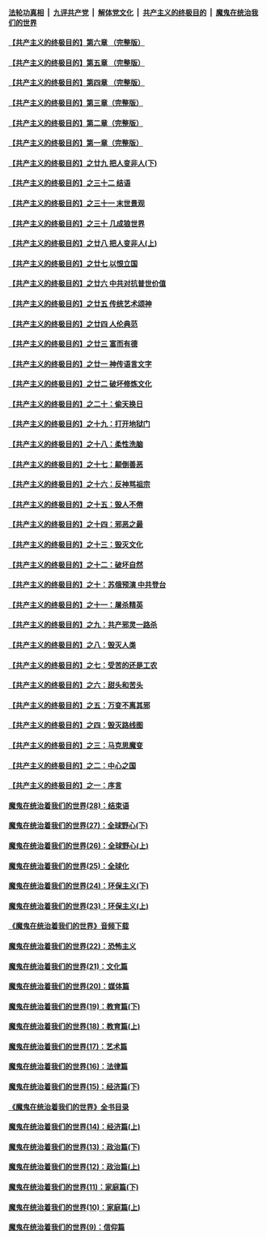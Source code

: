####  [法轮功真相](../../../../basic/blob/master/README.md?t=03141813) &nbsp;|&nbsp; [九评共产党](../../../../9ping.md/blob/master/README.md?t=03141813) &nbsp;|&nbsp; [解体党文化](../../../../jtdwh.md/blob/master/README.md?t=03141813)  &nbsp;|&nbsp; [共产主义的终极目的](../../../../gczydzjmd.md/blob/master/README.md?t=03141813) &nbsp;|&nbsp; [魔鬼在统治我们的世界](../../../../mgztzwmdsj.md/blob/master/README.md?t=03141813) 

#### [【共产主义的终极目的】第六章 （完整版）](../pages/nsc422/n11428913.md?t=03141813) 

#### [【共产主义的终极目的】第五章 （完整版）](../pages/nsc422/n11428912.md?t=03141813) 

#### [【共产主义的终极目的】第四章 （完整版）](../pages/nsc422/n11428907.md?t=03141813) 

#### [【共产主义的终极目的】第三章（完整版）](../pages/nsc422/n11428848.md?t=03141813) 

#### [【共产主义的终极目的】第二章（完整版）](../pages/nsc422/n11428831.md?t=03141813) 

#### [【共产主义的终极目的】第一章（完整版）](../pages/nsc422/n11417651.md?t=03141813) 

#### [【共产主义的终极目的】之廿九 把人变非人(下)](../pages/nsc422/n11344140.md?t=03141813) 

#### [【共产主义的终极目的】之三十二 结语](../pages/nsc422/n11360535.md?t=03141813) 

#### [【共产主义的终极目的】之三十一 末世景观](../pages/nsc422/n11351129.md?t=03141813) 

#### [【共产主义的终极目的】之三十 几成狼世界](../pages/nsc422/n11348280.md?t=03141813) 

#### [【共产主义的终极目的】之廿八 把人变非人(上)](../pages/nsc422/n11340492.md?t=03141813) 

#### [【共产主义的终极目的】之廿七 以恨立国](../pages/nsc422/n11336944.md?t=03141813) 

#### [【共产主义的终极目的】之廿六 中共对抗普世价值](../pages/nsc422/n11324785.md?t=03141813) 

#### [【共产主义的终极目的】之廿五 传统艺术颂神](../pages/nsc422/n11296396.md?t=03141813) 

#### [【共产主义的终极目的】之廿四 人伦典范](../pages/nsc422/n11296397.md?t=03141813) 

#### [【共产主义的终极目的】之廿三 富而有德](../pages/nsc422/n11283598.md?t=03141813) 

#### [【共产主义的终极目的】之廿一 神传语言文字](../pages/nsc422/n11263265.md?t=03141813) 

#### [【共产主义的终极目的】之廿二 破坏修炼文化](../pages/nsc422/n11245728.md?t=03141813) 

#### [【共产主义的终极目的】之二十：偷天换日](../pages/nsc422/n11238846.md?t=03141813) 

#### [【共产主义的终极目的】之十九：打开地狱门](../pages/nsc422/n11206376.md?t=03141813) 

#### [【共产主义的终极目的】之十八：柔性洗脑](../pages/nsc422/n11199994.md?t=03141813) 

#### [【共产主义的终极目的】之十七：颠倒善恶](../pages/nsc422/n11179782.md?t=03141813) 

#### [【共产主义的终极目的】之十六：反神骂祖宗](../pages/nsc422/n11166798.md?t=03141813) 

#### [【共产主义的终极目的】之十五：毁人不倦](../pages/nsc422/n11166792.md?t=03141813) 

#### [【共产主义的终极目的】之十四：邪恶之最](../pages/nsc422/n11150249.md?t=03141813) 

#### [【共产主义的终极目的】之十三：毁灭文化](../pages/nsc422/n11135227.md?t=03141813) 

#### [【共产主义的终极目的】之十二：破坏自然](../pages/nsc422/n11135214.md?t=03141813) 

#### [【共产主义的终极目的】之十：苏俄预演 中共登台](../pages/nsc422/n11118424.md?t=03141813) 

#### [【共产主义的终极目的】之十一：屠杀精英](../pages/nsc422/n11118442.md?t=03141813) 

#### [【共产主义的终极目的】之九：共产邪灵一路杀](../pages/nsc422/n11114139.md?t=03141813) 

#### [【共产主义的终极目的】之八：毁灭人类](../pages/nsc422/n11108503.md?t=03141813) 

#### [【共产主义的终极目的】之七：受苦的还是工农](../pages/nsc422/n11101809.md?t=03141813) 

#### [【共产主义的终极目的】之六：甜头和苦头](../pages/nsc422/n11096971.md?t=03141813) 

#### [【共产主义的终极目的】之五：万变不离其邪](../pages/nsc422/n11091285.md?t=03141813) 

#### [【共产主义的终极目的】之四：毁灭路线图](../pages/nsc422/n11086284.md?t=03141813) 

#### [【共产主义的终极目的】之三：马克思魔变](../pages/nsc422/n11061941.md?t=03141813) 

#### [【共产主义的终极目的】之二：中心之国](../pages/nsc422/n11047728.md?t=03141813) 

#### [【共产主义的终极目的】之一：序言](../pages/nsc422/n11086077.md?t=03141813) 

#### [魔鬼在统治着我们的世界(28)：结束语](../pages/nsc422/n10936246.md?t=03141813) 

#### [魔鬼在统治着我们的世界(27)：全球野心(下)](../pages/nsc422/n10928319.md?t=03141813) 

#### [魔鬼在统治着我们的世界(26)：全球野心(上)](../pages/nsc422/n10900318.md?t=03141813) 

#### [魔鬼在统治着我们的世界(25)：全球化](../pages/nsc422/n10788205.md?t=03141813) 

#### [魔鬼在统治着我们的世界(24)：环保主义(下)](../pages/nsc422/n10695307.md?t=03141813) 

#### [魔鬼在统治着我们的世界(23)：环保主义(上)](../pages/nsc422/n10688613.md?t=03141813) 

#### [《魔鬼在统治着我们的世界》音频下载](../pages/nsc422/n10635553.md?t=03141813) 

#### [魔鬼在统治着我们的世界(22)：恐怖主义](../pages/nsc422/n10614727.md?t=03141813) 

#### [魔鬼在统治着我们的世界(21)：文化篇](../pages/nsc422/n10597706.md?t=03141813) 

#### [魔鬼在统治着我们的世界(20)：媒体篇](../pages/nsc422/n10586579.md?t=03141813) 

#### [魔鬼在统治着我们的世界(19)：教育篇(下)](../pages/nsc422/n10564808.md?t=03141813) 

#### [魔鬼在统治着我们的世界(18)：教育篇(上)](../pages/nsc422/n10526970.md?t=03141813) 

#### [魔鬼在统治着我们的世界(17)：艺术篇](../pages/nsc422/n10499093.md?t=03141813) 

#### [魔鬼在统治着我们的世界(16)：法律篇](../pages/nsc422/n10485969.md?t=03141813) 

#### [魔鬼在统治着我们的世界(15)：经济篇(下)](../pages/nsc422/n10469975.md?t=03141813) 

#### [《魔鬼在统治着我们的世界》全书目录](../pages/nsc422/n10464261.md?t=03141813) 

#### [魔鬼在统治着我们的世界(14)：经济篇(上)](../pages/nsc422/n10457370.md?t=03141813) 

#### [魔鬼在统治着我们的世界(13)：政治篇(下)](../pages/nsc422/n10448270.md?t=03141813) 

#### [魔鬼在统治着我们的世界(12)：政治篇(上)](../pages/nsc422/n10444576.md?t=03141813) 

#### [魔鬼在统治着我们的世界(11)：家庭篇(下)](../pages/nsc422/n10440961.md?t=03141813) 

#### [魔鬼在统治着我们的世界(10)：家庭篇(上)](../pages/nsc422/n10435448.md?t=03141813) 

#### [魔鬼在统治着我们的世界(9)：信仰篇](../pages/nsc422/n10432159.md?t=03141813) 

